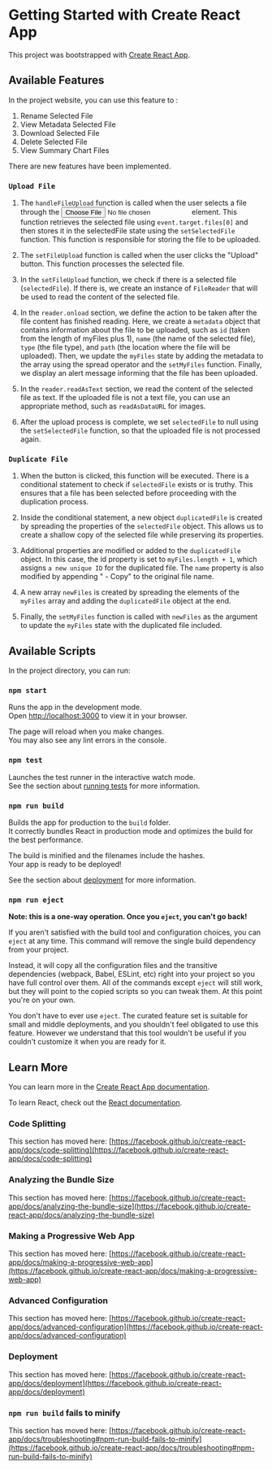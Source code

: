 # Getting Started with Create React App

This project was bootstrapped with [Create React App](https://github.com/facebook/create-react-app).

## Available Features

In the project website, you can use this feature to :

1. Rename Selected File
2. View Metadata Selected File
3. Download Selected File
4. Delete Selected File
5. View Summary Chart Files

There are new features have been implemented.

### `Upload File`

1. The `handleFileUpload` function is called when the user selects a file through the <input type="file"> element. This function retrieves the selected file using `event.target.files[0]` and then stores it in the selectedFile state using the `setSelectedFile` function. This function is responsible for storing the file to be uploaded.

2. The `setFileUpload` function is called when the user clicks the "Upload" button. This function processes the selected file.

3. In the `setFileUpload` function, we check if there is a selected file (`selectedFile`). If there is, we create an instance of `FileReader` that will be used to read the content of the selected file.

4. In the `reader.onload` section, we define the action to be taken after the file content has finished reading. Here, we create a `metadata` object that contains information about the file to be uploaded, such as `id` (taken from the length of myFiles plus 1), `name` (the name of the selected file), `type` (the file type), and `path` (the location where the file will be uploaded). Then, we update the `myFiles` state by adding the metadata to the array using the spread operator and the `setMyFiles` function. Finally, we display an alert message informing that the file has been uploaded.

5. In the `reader.readAsText` section, we read the content of the selected file as text. If the uploaded file is not a text file, you can use an appropriate method, such as `readAsDataURL` for images.

6. After the upload process is complete, we set `selectedFile` to null using the `setSelectedFile` function, so that the uploaded file is not processed again.

### `Duplicate File`

1. When the button is clicked, this function will be executed. There is a conditional statement to check if `selectedFile` exists or is truthy. This ensures that a file has been selected before proceeding with the duplication process.

2. Inside the conditional statement, a new object `duplicatedFile` is created by spreading the properties of the `selectedFile` object. This allows us to create a shallow copy of the selected file while preserving its properties.

3. Additional properties are modified or added to the `duplicatedFile` object. In this case, the id property is set to `myFiles.length + 1`, which assigns `a new unique ID` for the duplicated file. The `name` property is also modified by appending " - Copy" to the original file name.

4. A new array `newFiles` is created by spreading the elements of the `myFiles` array and adding the `duplicatedFile` object at the end.

5. Finally, the `setMyFiles` function is called with `newFiles` as the argument to update the `myFiles` state with the duplicated file included.

## Available Scripts

In the project directory, you can run:

### `npm start`

Runs the app in the development mode.\
Open [http://localhost:3000](http://localhost:3000) to view it in your browser.

The page will reload when you make changes.\
You may also see any lint errors in the console.

### `npm test`

Launches the test runner in the interactive watch mode.\
See the section about [running tests](https://facebook.github.io/create-react-app/docs/running-tests) for more information.

### `npm run build`

Builds the app for production to the `build` folder.\
It correctly bundles React in production mode and optimizes the build for the best performance.

The build is minified and the filenames include the hashes.\
Your app is ready to be deployed!

See the section about [deployment](https://facebook.github.io/create-react-app/docs/deployment) for more information.

### `npm run eject`

**Note: this is a one-way operation. Once you `eject`, you can't go back!**

If you aren't satisfied with the build tool and configuration choices, you can `eject` at any time. This command will remove the single build dependency from your project.

Instead, it will copy all the configuration files and the transitive dependencies (webpack, Babel, ESLint, etc) right into your project so you have full control over them. All of the commands except `eject` will still work, but they will point to the copied scripts so you can tweak them. At this point you're on your own.

You don't have to ever use `eject`. The curated feature set is suitable for small and middle deployments, and you shouldn't feel obligated to use this feature. However we understand that this tool wouldn't be useful if you couldn't customize it when you are ready for it.

## Learn More

You can learn more in the [Create React App documentation](https://facebook.github.io/create-react-app/docs/getting-started).

To learn React, check out the [React documentation](https://reactjs.org/).

### Code Splitting

This section has moved here: [https://facebook.github.io/create-react-app/docs/code-splitting](https://facebook.github.io/create-react-app/docs/code-splitting)

### Analyzing the Bundle Size

This section has moved here: [https://facebook.github.io/create-react-app/docs/analyzing-the-bundle-size](https://facebook.github.io/create-react-app/docs/analyzing-the-bundle-size)

### Making a Progressive Web App

This section has moved here: [https://facebook.github.io/create-react-app/docs/making-a-progressive-web-app](https://facebook.github.io/create-react-app/docs/making-a-progressive-web-app)

### Advanced Configuration

This section has moved here: [https://facebook.github.io/create-react-app/docs/advanced-configuration](https://facebook.github.io/create-react-app/docs/advanced-configuration)

### Deployment

This section has moved here: [https://facebook.github.io/create-react-app/docs/deployment](https://facebook.github.io/create-react-app/docs/deployment)

### `npm run build` fails to minify

This section has moved here: [https://facebook.github.io/create-react-app/docs/troubleshooting#npm-run-build-fails-to-minify](https://facebook.github.io/create-react-app/docs/troubleshooting#npm-run-build-fails-to-minify)
